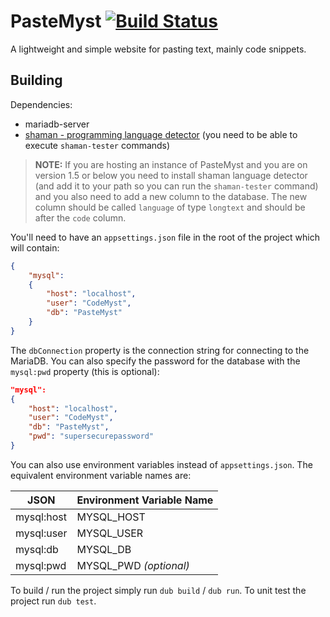 # PasteMyst [![Build Status](https://travis-ci.com/CodeMyst/PasteMyst.svg?branch=master)](https://travis-ci.com/CodeMyst/PasteMyst)

A lightweight and simple website for pasting text, mainly code snippets.

## Building

Dependencies:

* mariadb-server
* [shaman - programming language detector](https://github.com/Prev/shaman) (you need to be able to execute `shaman-tester` commands)

> **NOTE:** If you are hosting an instance of PasteMyst and you are on version 1.5 or below you need to install shaman language detector (and add it to your path so you can run the `shaman-tester` command) and you also need to add a new column to the database. The new column should be called `language` of type `longtext` and should be after the `code` column.

You'll need to have an `appsettings.json` file in the root of the project which will contain:

```json
{
    "mysql":
    {
        "host": "localhost",
        "user": "CodeMyst",
        "db": "PasteMyst"
    }
}
```

The `dbConnection` property is the connection string for connecting to the MariaDB. You can also specify the password for the database with the `mysql:pwd` property (this is optional):

```json
"mysql":
{
    "host": "localhost",
    "user": "CodeMyst",
    "db": "PasteMyst",
    "pwd": "supersecurepassword"
}
```

You can also use environment variables instead of `appsettings.json`. The equivalent environment variable names are:

| JSON        | Environment Variable Name |
|-------------|---------------------------|
| mysql:host  | MYSQL_HOST                |
| mysql:user  | MYSQL_USER                |
| mysql:db    | MYSQL_DB                  |
| mysql:pwd   | MYSQL_PWD    *(optional)* |

To build / run the project simply run `dub build` / `dub run`. To unit test the project run `dub test`.
